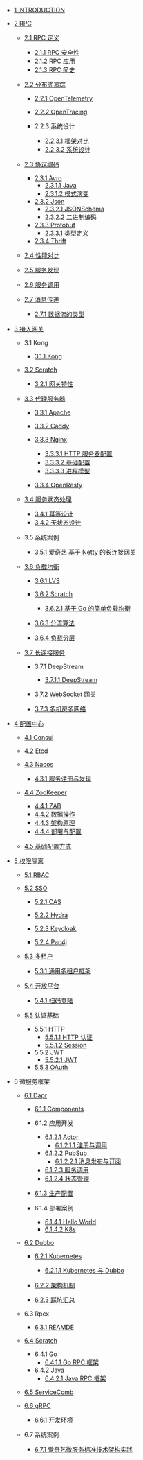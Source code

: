   - [1 INTRODUCTION](/INTRODUCTION.md)
  - [2 RPC](/RPC/README.md)
    - [2.1 RPC 定义](/RPC/RPC%20定义/README.md)
      - [2.1.1 RPC 安全性](/RPC/RPC%20定义/RPC%20安全性.md)
      - [2.1.2 RPC 应用](/RPC/RPC%20定义/RPC%20应用.md)
      - [2.1.3 RPC 简史](/RPC/RPC%20定义/RPC%20简史.md)
    - [2.2 分布式追踪](/RPC/分布式追踪/README.md)
      - [2.2.1 OpenTelemetry](/RPC/分布式追踪/OpenTelemetry/README.md)
        
      - [2.2.2 OpenTracing](/RPC/分布式追踪/OpenTracing/README.md)
        
      - 2.2.3 系统设计
        - [2.2.3.1 框架对比](/RPC/分布式追踪/系统设计/框架对比.md)
        - [2.2.3.2 系统设计](/RPC/分布式追踪/系统设计/系统设计.md)
    - [2.3 协议编码](/RPC/协议编码/README.md)
      - [2.3.1 Avro](/RPC/协议编码/Avro/README.md)
        - [2.3.1.1 Java](/RPC/协议编码/Avro/Java.md)
        - [2.3.1.2 模式演变](/RPC/协议编码/Avro/模式演变.md)
      - [2.3.2 Json](/RPC/协议编码/Json/README.md)
        - [2.3.2.1 JSONSchema](/RPC/协议编码/Json/JSONSchema.md)
        - [2.3.2.2 二进制编码](/RPC/协议编码/Json/二进制编码.md)
      - [2.3.3 Protobuf](/RPC/协议编码/Protobuf/README.md)
        - [2.3.3.1 类型定义](/RPC/协议编码/Protobuf/类型定义.md)
      - [2.3.4 Thrift](/RPC/协议编码/Thrift/README.md)
        
    - [2.4 性能对比](/RPC/性能对比.md)
    - [2.5 服务发现](/RPC/服务发现/README.md)
      
    - [2.6 服务调用](/RPC/服务调用/README.md)
      
    - [2.7 消息传递](/RPC/消息传递/README.md)
      - [2.7.1 数据流的类型](/RPC/消息传递/数据流的类型.md)
  - [3 接入网关](/接入网关/README.md)
    - 3.1 Kong
      - [3.1.1 Kong](/接入网关/Kong/Kong.md)
    - [3.2 Scratch](/接入网关/Scratch/README.md)
      - [3.2.1 网关特性](/接入网关/Scratch/网关特性.md)
    - [3.3 代理服务器](/接入网关/代理服务器/README.md)
      - [3.3.1 Apache](/接入网关/代理服务器/Apache/README.md)
        
      - [3.3.2 Caddy](/接入网关/代理服务器/Caddy/README.md)
        
      - [3.3.3 Nginx](/接入网关/代理服务器/Nginx/README.md)
        - [3.3.3.1 HTTP 服务器配置](/接入网关/代理服务器/Nginx/HTTP%20服务器配置.md)
        - [3.3.3.2 基础配置](/接入网关/代理服务器/Nginx/基础配置.md)
        - [3.3.3.3 进程模型](/接入网关/代理服务器/Nginx/进程模型.md)
      - [3.3.4 OpenResty](/接入网关/代理服务器/OpenResty/README.md)
        
    - [3.4 服务状态处理](/接入网关/服务状态处理/README.md)
      - [3.4.1 幂等设计](/接入网关/服务状态处理/幂等设计.md)
      - [3.4.2 无状态设计](/接入网关/服务状态处理/无状态设计.md)
    - 3.5 系统案例
      - [3.5.1 爱奇艺 基于 Netty 的长连接网关](/接入网关/系统案例/2021-爱奇艺-基于%20Netty%20的长连接网关.md)
    - [3.6 负载均衡](/接入网关/负载均衡/README.md)
      - [3.6.1 LVS](/接入网关/负载均衡/LVS/README.md)
        
      - [3.6.2 Scratch](/接入网关/负载均衡/Scratch/README.md)
        - [3.6.2.1 基于 Go 的简单负载均衡](/接入网关/负载均衡/Scratch/基于%20Go%20的简单负载均衡.md)
      - [3.6.3 分流算法](/接入网关/负载均衡/分流算法.md)
      - [3.6.4 负载分层](/接入网关/负载均衡/负载分层.md)
    - [3.7 长连接服务](/接入网关/长连接服务/README.md)
      - 3.7.1 DeepStream
        - [3.7.1.1 DeepStream](/接入网关/长连接服务/DeepStream/DeepStream.md)
      - [3.7.2 WebSocket 网关](/接入网关/长连接服务/WebSocket%20网关/README.md)
        
      - [3.7.3 多机房多网络](/接入网关/长连接服务/多机房多网络.md)
  - [4 配置中心](/配置中心/README.md)
    - [4.1 Consul](/配置中心/Consul/README.md)
      
    - [4.2 Etcd](/配置中心/Etcd/README.md)
      
    - [4.3 Nacos](/配置中心/Nacos/README.md)
      - [4.3.1 服务注册与发现](/配置中心/Nacos/服务注册与发现.md)
    - [4.4 ZooKeeper](/配置中心/ZooKeeper/README.md)
      - [4.4.1 ZAB](/配置中心/ZooKeeper/ZAB.md)
      - [4.4.2 数据操作](/配置中心/ZooKeeper/数据操作.md)
      - [4.4.3 架构原理](/配置中心/ZooKeeper/架构原理.md)
      - [4.4.4 部署与配置](/配置中心/ZooKeeper/部署与配置.md)
    - [4.5 基础配置方式](/配置中心/基础配置方式.md)
  - [5 权限隔离](/权限隔离/README.md)
    - [5.1 RBAC](/权限隔离/RBAC/README.md)
      
    - [5.2 SSO](/权限隔离/SSO/README.md)
      - [5.2.1 CAS](/权限隔离/SSO/CAS/README.md)
        
      - [5.2.2 Hydra](/权限隔离/SSO/Hydra/README.md)
        
      - [5.2.3 Keycloak](/权限隔离/SSO/Keycloak/README.md)
        
      - [5.2.4 Pac4j](/权限隔离/SSO/Pac4j/README.md)
        
    - [5.3 多租户](/权限隔离/多租户/README.md)
      - [5.3.1 通用多租户框架](/权限隔离/多租户/通用多租户框架.md)
    - [5.4 开放平台](/权限隔离/开放平台/README.md)
      - [5.4.1 扫码登陆](/权限隔离/开放平台/扫码登陆.md)
    - [5.5 认证基础](/权限隔离/认证基础/README.md)
      - 5.5.1 HTTP
        - [5.5.1.1 HTTP 认证](/权限隔离/认证基础/HTTP/HTTP%20认证.md)
        - [5.5.1.2 Session](/权限隔离/认证基础/HTTP/Session.md)
      - 5.5.2 JWT
        - [5.5.2.1 JWT](/权限隔离/认证基础/JWT/JWT.md)
      - [5.5.3 OAuth](/权限隔离/认证基础/OAuth/README.md)
        
  - 6 微服务框架
    - [6.1 Dapr](/微服务框架/Dapr/README.md)
      - [6.1.1 Components](/微服务框架/Dapr/Components/README.md)
        
      - 6.1.2 应用开发
        - [6.1.2.1 Actor](/微服务框架/Dapr/应用开发/Actor/README.md)
          - [6.1.2.1.1 注册与调用](/微服务框架/Dapr/应用开发/Actor/注册与调用.md)
        - [6.1.2.2 PubSub](/微服务框架/Dapr/应用开发/PubSub/README.md)
          - [6.1.2.2.1 消息发布与订阅](/微服务框架/Dapr/应用开发/PubSub/消息发布与订阅.md)
        - [6.1.2.3 服务调用](/微服务框架/Dapr/应用开发/服务调用.md)
        - [6.1.2.4 状态管理](/微服务框架/Dapr/应用开发/状态管理.md)
      - [6.1.3 生产配置](/微服务框架/Dapr/生产配置/README.md)
        
      - 6.1.4 部署案例
        - [6.1.4.1 Hello World](/微服务框架/Dapr/部署案例/Hello%20World.md)
        - [6.1.4.2 K8s](/微服务框架/Dapr/部署案例/K8s.md)
    - [6.2 Dubbo](/微服务框架/Dubbo/README.md)
      - [6.2.1 Kubernetes](/微服务框架/Dubbo/Kubernetes/README.md)
        - [6.2.1.1 Kubernetes 与 Dubbo](/微服务框架/Dubbo/Kubernetes/Kubernetes%20与%20Dubbo.md)
      - [6.2.2 架构机制](/微服务框架/Dubbo/架构机制/README.md)
        
      - [6.2.3 踩坑汇总](/微服务框架/Dubbo/踩坑汇总.md)
    - 6.3 Rpcx
      - [6.3.1 REAMDE](/微服务框架/Rpcx/REAMDE.md)
    - [6.4 Scratch](/微服务框架/Scratch/README.md)
      - 6.4.1 Go
        - [6.4.1.1 Go RPC 框架](/微服务框架/Scratch/Go/Go%20RPC%20框架.md)
      - 6.4.2 Java
        - [6.4.2.1 Java RPC 框架](/微服务框架/Scratch/Java/Java%20RPC%20框架.md)
    - [6.5 ServiceComb](/微服务框架/ServiceComb/README.md)
      
    - [6.6 gRPC](/微服务框架/gRPC/README.md)
      - [6.6.1 开发环境](/微服务框架/gRPC/开发环境.md)
    - 6.7 系统案例
      - [6.7.1 爱奇艺微服务标准技术架构实践](/微服务框架/系统案例/爱奇艺微服务标准技术架构实践.md)